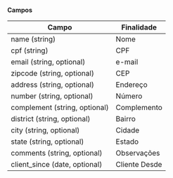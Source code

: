 <br>
<strong> Campos </strong>

|         Campo                        |          Finalidade
| ------------------------------------ | -------------------------------------|
| name (string)                        | Nome                                 |
| cpf (string)                         | CPF                                  |
| email (string, optional)             | e-mail                               |
| zipcode (string, optional)           | CEP                                  |
| address (string, optional)           | Endereço                             |
| number (string, optional)            | Número                               |
| complement (string, optional)        | Complemento                          |
| district (string, optional)          | Bairro                               |
| city (string, optional)              | Cidade                               |
| state (string, optional)             | Estado                               |
| comments (string, optional)          | Observações                          |
| client_since (date, optional)        | Cliente Desde                        |
